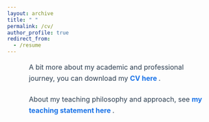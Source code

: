 ```yaml
---
layout: archive
title: " "
permalink: /cv/
author_profile: true
redirect_from:
  - /resume
---
```


<style>
  .cv-container {
    width: 80%;
    margin: 0 auto;
    color: #2c3e50;
    font-size: 1rem;
    line-height: 1.6;
  }
  .cv-container p {
    text-align: left;
    margin-bottom: 1.5em;
  }
  .cv-container a {
    font-weight: bold;
    text-decoration: none;
    color: #1a73e8;
  }
  .cv-container a:hover {
    text-decoration: underline;
  }
</style>

<div class="cv-container">
  <p>
    A bit more about my academic and professional journey, you can download my
    <a href="/assets/Nabeel_Maqsood_cv_Feb_2025.pdf" target="_blank">
      CV here
    </a>.
  </p>

  <p>
    About my teaching philosophy and approach, see
    <a href="/assets/My Teaching Statement.pdf" target="_blank">
     my teaching statement here
    </a>.
  </p>
</div>
